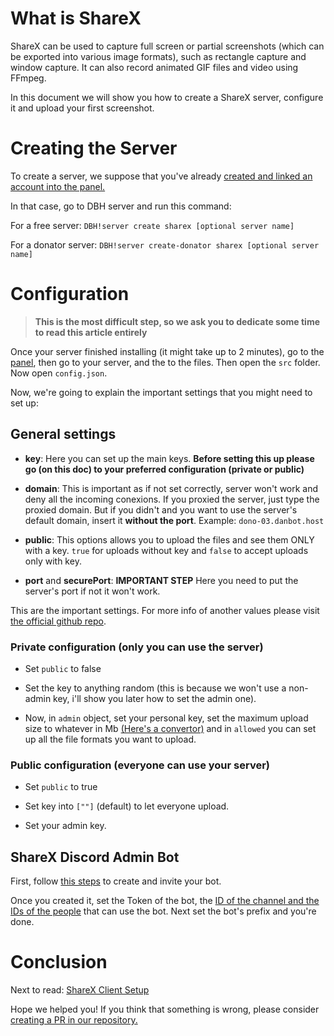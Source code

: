 # What is ShareX
ShareX can be used to capture full screen or partial screenshots (which can be exported into various image formats), such as rectangle capture and window capture. It can also record animated GIF files and video using FFmpeg.

In this document we will show you how to create a ShareX server, configure it and upload your first screenshot. 

# Creating the Server
To create a server, we suppose that you've already [created and linked an account into the panel.](https://help.dbh.wtf/getting-started)

In that case, go to DBH server and run this command:

For a free server: `DBH!server create sharex [optional server name]`

For a donator server: `DBH!server create-donator sharex [optional server name]`

# Configuration
> **This is the most difficult step, so we ask you to dedicate some time to read this article entirely**

Once your server finished installing (it might take up to 2 minutes), go to the [panel](https://panel.danbot.host), then go to your server, and the to the files. Then open the `src` folder. Now open `config.json`. 

Now, we're going to explain the important settings that you might need to set up:

## General settings

- **key**: Here you can set up the main keys. **Before setting this up please go (on this doc) to your preferred configuration (private or public)**

- **domain**: This is important as if not set correctly, server won't work and deny all the incoming conexions. If you proxied the server, just type the proxied domain. But if you didn't and you want to use the server's default domain, insert it **without the port**. Example: `dono-03.danbot.host`

- **public**: This options allows you to upload the files and see them ONLY with a key. `true` for uploads without key and `false` to accept uploads only with key.

- **port** and **securePort**: **IMPORTANT STEP** Here you need to put the server's port if not it won't work.

This are the important settings. For more info of another values please visit [the official github repo](https://github.com/TannerReynolds/ShareX-Upload-Server#configuration).

### Private configuration (only you can use the server)

- Set `public` to false

- Set the key to anything random (this is because we won't use a non-admin key, i'll show you later how to set the admin one).

- Now, in `admin` object, set your personal key, set the maximum upload size to whatever in Mb [(Here's a convertor)](https://www.unitconverters.net/data-storage/mb-to-gb.htm) and in `allowed` you can set up all the file formats you want to upload.

### Public configuration (everyone can use your server)

- Set `public` to true

- Set key into `[""]` (default) to let everyone upload.

- Set your admin key.

## ShareX Discord Admin Bot

First, follow [this steps](https://discordpy.readthedocs.io/en/stable/discord.html) to create and invite your bot.

Once you created it, set the Token of the bot, the [ID of the channel and the IDs of the people](https://support.discord.com/hc/en-us/articles/206346498-Where-can-I-find-my-User-Server-Message-ID-) that can use the bot. Next set the bot's prefix and you're done.

# Conclusion

Next to read: [ShareX Client Setup](https://help.dbh.wtf/advanced/sharex-setup)

Hope we helped you! If you think that something is wrong, please consider [creating a PR in our repository.](https://github.com/DBH-Docs/Documentation/blob/main/docs/server/sharex.md)

